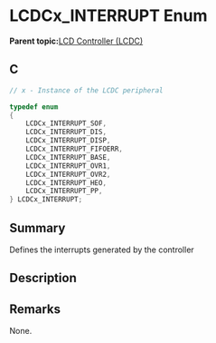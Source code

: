 # LCDCx\_INTERRUPT Enum

**Parent topic:**[LCD Controller \(LCDC\)](GUID-6C399A67-3956-464B-9055-02C390FC3228.md)

## C

```c
// x - Instance of the LCDC peripheral

typedef enum
{
    LCDCx_INTERRUPT_SOF,
    LCDCx_INTERRUPT_DIS,
    LCDCx_INTERRUPT_DISP,
    LCDCx_INTERRUPT_FIFOERR,
    LCDCx_INTERRUPT_BASE,
    LCDCx_INTERRUPT_OVR1,
    LCDCx_INTERRUPT_OVR2,
    LCDCx_INTERRUPT_HEO,
    LCDCx_INTERRUPT_PP,
} LCDCx_INTERRUPT;

```

## Summary

Defines the interrupts generated by the controller

## Description

## Remarks

None.


